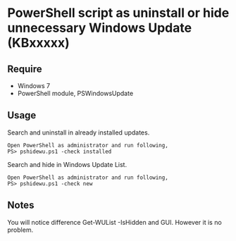 # PowerShell script as uninstall or hide unnecessary Windows Update (KBxxxxx)

## Require
- Windows 7
- PowerShell module, PSWindowsUpdate

## Usage
Search and uninstall in already installed updates.
```
Open PowerShell as administrator and run following,
PS> pshidewu.ps1 -check installed
```
Search and hide in Windows Update List.
```
Open PowerShell as administrator and run following,
PS> pshidewu.ps1 -check new
```

## Notes
You will notice difference Get-WUList -IsHidden and GUI. However it is no problem.

